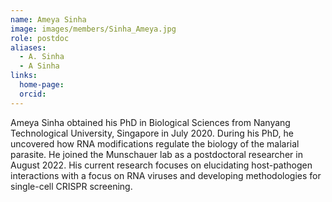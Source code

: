 ```yaml
---
name: Ameya Sinha
image: images/members/Sinha_Ameya.jpg
role: postdoc
aliases:
  - A. Sinha
  - A Sinha
links:
  home-page: 
  orcid: 
---
```


Ameya Sinha obtained his PhD in Biological Sciences from Nanyang Technological University, Singapore in July 2020. During his PhD, he uncovered how RNA modifications regulate the biology of the malarial parasite. He joined the Munschauer lab as a postdoctoral researcher in August 2022. His current research focuses on elucidating host-pathogen interactions with a focus on RNA viruses and developing methodologies for single-cell CRISPR screening.